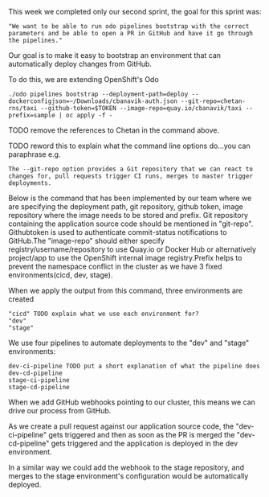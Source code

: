 

This week we completed only our second sprint, the goal for this sprint was:

    "We want to be able to run odo pipelines bootstrap with the correct parameters and be able to open a PR in GitHub and have it go through the pipelines."

Our goal is to make it easy to bootstrap an environment that can automatically deploy changes from GitHub.

To do this, we are extending OpenShift's Odo

    ./odo pipelines bootstrap --deployment-path=deploy --dockerconfigjson=~/Downloads/cbanavik-auth.json --git-repo=chetan-rns/taxi --github-token=$TOKEN --image-repo=quay.io/cbanavik/taxi --prefix=sample | oc apply -f -

TODO remove the references to Chetan in the command above.

TODO reword this to explain what the command line options do...you can paraphrase e.g.

    The --git-repo option provides a Git repository that we can react to changes for, pull requests trigger CI runs, merges to master trigger deployments.

Below is the command that has been implemented by our team where we are specifying the deployment path, git repository, github token, image repository where the image needs to be stored and prefix. Git repository containing the application source code should be mentioned in "git-repo". Githubtoken is used to authenticate commit-status notifications to GitHub.The "image-repo" should either specify registry/username/repository to use Quay.io or Docker Hub or alternatively project/app to use the OpenShift internal image registry.Prefix helps to prevent the namespace conflict in the cluster as we have 3 fixed environments(cicd, dev, stage).

When we apply the output from this command, three environments are created

    "cicd" TODO explain what we use each environment for?
    "dev"
    "stage"

We use four pipelines to automate deployments to the "dev" and "stage" environments:

    dev-ci-pipeline TODO put a short explanation of what the pipeline does
    dev-cd-pipeline
    stage-ci-pipeline
    stage-cd-pipeline

When we add GitHub webhooks pointing to our cluster, this means we can drive our process from GitHub.

As we create a pull request against our application source code, the "dev-ci-pipeline" gets triggered and then as soon as the PR is merged the "dev-cd-pipeline" gets triggered and the application is deployed in the dev environment.

In a similar way we could add the webhook to the stage repository, and merges to the stage environment's configuration would be automatically deployed.
